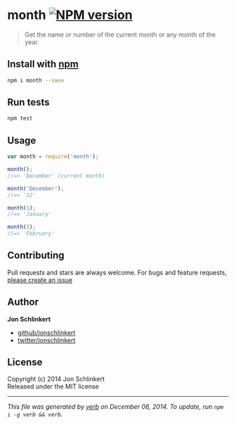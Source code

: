 # month [![NPM version](https://badge.fury.io/js/month.svg)](http://badge.fury.io/js/month)

> Get the name or number of the current month or any month of the year.

## Install with [npm](npmjs.org)

```bash
npm i month --save
```

## Run tests

```bash
npm test
```

## Usage

```js
var month = require('month');

month();
//=> 'December' (current month)

month('December');
//=> '12'

month(1);
//=> 'January'

month(2);
//=> 'February'
```

## Contributing
Pull requests and stars are always welcome. For bugs and feature requests, [please create an issue](https://github.com/jonschlinkert/month/issues)

## Author

**Jon Schlinkert**
 
+ [github/jonschlinkert](https://github.com/jonschlinkert)
+ [twitter/jonschlinkert](http://twitter.com/jonschlinkert) 

## License
Copyright (c) 2014 Jon Schlinkert  
Released under the MIT license

***

_This file was generated by [verb](https://github.com/assemble/verb) on December 06, 2014. To update, run `npm i -g verb && verb`._

